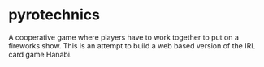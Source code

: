 # pyrotechnics
A cooperative game where players have to work together to put on a fireworks show. This is an attempt to build a web based version of the IRL card game Hanabi.
